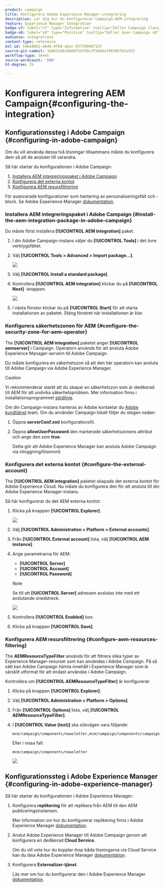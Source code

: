 ```yaml
---
product: campaign
title: Konfigurera Adobe Experience Manager-integrering
description: Lär dig hur du konfigurerar Campaign-AEM-integrering
feature: Experience Manager Integration
badge-v7: label="v7" type="Informative" tooltip="Gäller Campaign Classic v7"
badge-v8: label="v8" type="Positive" tooltip="Gäller även Campaign v8"
audience: integrations
content-type: reference
exl-id: 54ee88b2-e646-4fb9-abec-957f0096f15f
source-git-commit: 3a9b21d626b60754789c3f594ba798309f62a553
workflow-type: tm+mt
source-wordcount: '509'
ht-degree: 2%

---
```


# Konfigurera integrering AEM Campaign{#configuring-the-integration}



## Konfigurationssteg i Adobe Campaign {#configuring-in-adobe-campaign}

Om du vill använda dessa två lösningar tillsammans måste du konfigurera dem så att de ansluter till varandra.

Så här startar du konfigurationen i Adobe Campaign:

1. [Installera AEM integreringspaket i Adobe Campaign](#install-the-aem-integration-package-in-adobe-campaign)
1. [Konfigurera det externa kontot](#configure-the-external-account)
1. [Konfigurera AEM resursfiltrering](#configure-aem-resources-filtering)

För avancerade konfigurationer som hantering av personaliseringsfält och -block. Se Adobe Experience Manager [dokumentation](https://helpx.adobe.com/experience-manager/6-5/sites/administering/using/campaignonpremise.html).

### Installera AEM integreringspaket i Adobe Campaign {#install-the-aem-integration-package-in-adobe-campaign}

Du måste först installera **[!UICONTROL AEM integration]** paket.

1. I din Adobe Campaign-instans väljer du **[!UICONTROL Tools]** i det övre verktygsfältet.
1. Välj **[!UICONTROL Tools > Advanced > Import package...]**.

   ![](assets/aem_config_1.png)

1. Välj **[!UICONTROL Install a standard package]**.
1. Kontrollera **[!UICONTROL AEM integration]** klickar du på **[!UICONTROL Next]** -knappen.

   ![](assets/aem_config_2.png)

1. I nästa fönster klickar du på **[!UICONTROL Start]** för att starta installationen av paketet. Stäng fönstret när installationen är klar.

### Konfigurera säkerhetszonen för AEM {#configure-the-security-zone-for-aem-operator}

The **[!UICONTROL AEM integration]** paketet anger **[!UICONTROL aemserver]** i Campaign. Operatorn används för att ansluta Adobe Experience Manager-servern till Adobe Campaign.

Du måste konfigurera en säkerhetszon så att den här operatorn kan ansluta till Adobe Campaign via Adobe Experience Manager.

>[!CAUTION]
>
>Vi rekommenderar starkt att du skapar en säkerhetszon som är dedikerad till AEM för att undvika säkerhetsproblem. Mer information finns i installationsprogrammet [stödlinje](../../installation/using/security-zones.md).

Om din Campaign-instans hanteras av Adobe kontaktar du [Adobe kundtjänst](https://helpx.adobe.com/se/enterprise/admin-guide.html/enterprise/using/support-for-experience-cloud.ug.html) team. Om du använder Campaign lokalt följer du stegen nedan:

1. Öppna **serverConf.xml** konfigurationsfil.
1. Öppna **allowUserPassword** den markerade säkerhetszonens attribut och ange den som **true**.

   Detta gör att Adobe Experience Manager kan ansluta Adobe Campaign via inloggning/lösenord.

### Konfigurera det externa kontot {#configure-the-external-account}

The **[!UICONTROL AEM integration]** paketet skapade det externa kontot för Adobe Experience Cloud. Nu måste du konfigurera den för att ansluta till din Adobe Experience Manager-instans.

Så här konfigurerar du det AEM externa kontot:

1. Klicka på knappen **[!UICONTROL Explorer]**.

   ![](assets/aem_config_3.png)

1. Välj **[!UICONTROL Administration > Platform > External accounts]**.
1. Från **[!UICONTROL External account]** lista, välj **[!UICONTROL AEM instance]**.
1. Ange parametrarna för AEM:

   * **[!UICONTROL Server]**
   * **[!UICONTROL Account]**
   * **[!UICONTROL Password]**

   >[!NOTE]
   >
   >Se till att **[!UICONTROL Server]** adressen avslutas inte med ett avslutande snedstreck.

   ![](assets/aem_config_4.png)

1. Kontrollera **[!UICONTROL Enabled]** box.
1. Klicka på knappen **[!UICONTROL Save]**.

### Konfigurera AEM resursfiltrering {#configure-aem-resources-filtering}

The **AEMResourceTypeFilter** används för att filtrera olika typer av Experience Manager-resurser som kan användas i Adobe Campaign. På så sätt kan Adobe Campaign hämta innehåll i Experience Manager som är särskilt utformat för att endast användas i Adobe Campaign.

Kontrollera om **[!UICONTROL AEMResourceTypeFilter]** är konfigurerat:

1. Klicka på knappen **[!UICONTROL Explorer]**.
1. Välj **[!UICONTROL Administration > Platform > Options]**.
1. Från **[!UICONTROL Options]** lista, välj **[!UICONTROL AEMResourceTypeFilter]**.
1. I **[!UICONTROL Value (text)]** ska sökvägen vara följande:

   ```
   mcm/campaign/components/newsletter,mcm/campaign/components/campaign_newsletterpage,mcm/neolane/components/newsletter
   ```

   Eller i vissa fall:

   ```
   mcm/campaign/components/newsletter
   ```

   ![](assets/aem_config_5.png)

## Konfigurationssteg i Adobe Experience Manager {#configuring-in-adobe-experience-manager}

Så här startar du konfigurationen i Adobe Experience Manager:

1. Konfigurera **replikering** för att replikera från AEM till den AEM publiceringsinstansen.

   Mer information om hur du konfigurerar replikering finns i Adobe Experience Manager [dokumentation](https://helpx.adobe.com/experience-manager/6-5/sites/deploying/using/replication.html).

1. Anslut Adobe Experience Manager till Adobe Campaign genom att konfigurera en dedikerad **Cloud Service**.

   Om du vill veta hur du kopplar ihop båda lösningarna via Cloud Service kan du läsa Adobe Experience Manager [dokumentation](https://helpx.adobe.com/experience-manager/6-5/sites/administering/using/campaignonpremise.html#ConfiguringAdobeExperienceManager) .

1. Konfigurera **Externalizer-tjänst**.

   Läs mer om hur du konfigurerar den i Adobe Experience Manager [dokumentation](https://helpx.adobe.com/experience-manager/6-5/sites/developing/using/externalizer.html).
